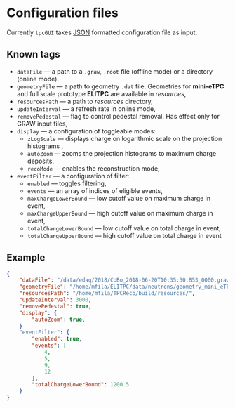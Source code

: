 # Configuration files

Currently `tpcGUI` takes [JSON](https://en.wikipedia.org/wiki/JSON#Syntax) formatted configuration file as input.

## Known tags

- `dataFile` — a path to a `.graw`, `.root` file (offline mode) or a directory (online mode). 
- `geometryFile` — a path to geometry `.dat` file. Geometries for **mini-eTPC** and full scale prototype **ELITPC** are available in *resources*,
- `resourcesPath` — a path to *resources* directory,
- `updateInterval` — a refresh rate in online mode,
- `removePedestal` — flag to control pedestal removal. Has effect only for GRAW input files,
- `display` — a configuration of toggleable modes:
  - `zLogScale` — displays charge on logarithmic scale on the projection histograms ,
  - `autoZoom` — zooms the projection histograms to maximum charge deposits,
  - `recoMode` — enables the reconstruction mode,
- `eventFilter` — a configuration of filter:
  - `enabled` — toggles filtering,
  - `events` — an array of indices of eligible events,
  - `maxChargeLowerBound` — low cutoff value on maximum charge in event,
  - `maxChargeUpperBound` — high cutoff value on maximum charge in event,
  - `totalChargeLowerBound` — low cutoff value on total charge in event,
  - `totalChargeUpperBound` — high cutoff value on total charge in event
## Example

``` json
{
    "dataFile": "/data/edaq/2018/CoBo_2018-06-20T10:35:30.853_0000.graw",
    "geometryFile": "/home/mfila/ELITPC/data/neutrons/geometry_mini_eTPC_2018-06-19T10:35:30.853.dat",
    "resourcesPath": "/home/mfila/TPCReco/build/resources/",
    "updateInterval": 3000,
    "removePedestal": true,
    "display": {
        "autoZoom": true,
    }
    "eventFilter": {
        "enabled": true,
        "events": [
            4,
            5,
            9,
            12
        ],
        "totalChargeLowerBound": 1200.5
    }
}
```
